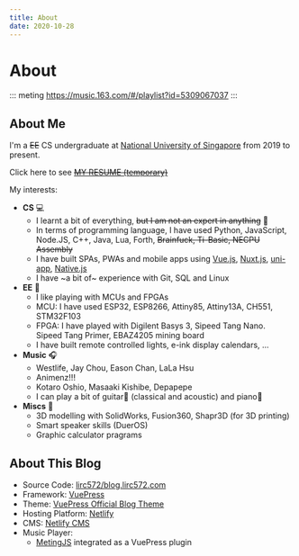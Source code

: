 ```yaml
---
title: About
date: 2020-10-28
---
```


# About

::: meting https://music.163.com/#/playlist?id=5309067037
:::

## About Me

I'm a ~~EE~~ CS undergraduate at [National University of Singapore](http://nus.edu.sg/) from 2019 to present.

Click here to see [~~MY RESUME (temporary)~~](https://lirc572.github.io/lirc572-resume/)

My interests:

- **CS** :computer:
  - I learnt a bit of everything, ~~but I am not an expert in anything~~ :slightly_frowning_face:
  - In terms of programming language, I have used Python, JavaScript, Node.JS, C++, Java, Lua, Forth, ~~Brainfuck, Ti-Basic, NECPU Assembly~~
  - I have built SPAs, PWAs and mobile apps using [Vue.js](https://vuejs.org/), [Nuxt.js](https://nuxtjs.org/), [uni-app](https://uniapp.dcloud.net.cn/), [Native.js](http://www.html5plus.org/doc/zh_cn/android.html)
  - I have ~a bit of~ experience with Git, SQL and Linux
- **EE** :satellite:
  - I like playing with MCUs and FPGAs
  - MCU: I have used ESP32, ESP8266, Attiny85, Attiny13A, CH551, STM32F103
  - FPGA: I have played with Digilent Basys 3, Sipeed Tang Nano. Sipeed Tang Primer, EBAZ4205 mining board
  - I have built remote controlled lights, e-ink display calendars, ...
- **Music** :headphones:
  - Westlife, Jay Chou, Eason Chan, LaLa Hsu
  - Animenz!!!
  - Kotaro Oshio, Masaaki Kishibe, Depapepe
  - I can play a bit of guitar:guitar: (classical and acoustic) and piano:musical_keyboard:
- **Miscs** :book:
  - 3D modelling with SolidWorks, Fusion360, Shapr3D (for 3D printing)
  - Smart speaker skills (DuerOS)
  - Graphic calculator pragrams

## About This Blog

- Source Code: [lirc572/blog.lirc572.com](https://github.com/lirc572/blog.lirc572.com)
- Framework: [VuePress](https://github.com/vuejs/vuepress)
- Theme: [VuePress Official Blog Theme](https://github.com/vuepress/vuepress-theme-blog)
- Hosting Platform: [Netlify](https://www.netlify.com/)
- CMS: [Netlify CMS](https://www.netlifycms.org/)
- Music Player:
  - [MetingJS](https://github.com/metowolf/MetingJS) integrated as a VuePress plugin
